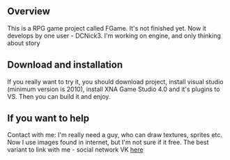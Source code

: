 ## Overview
This is a RPG game project called FGame. It's not finished yet. Now it develops by one user - DCNick3. I'm working on engine, and only thinking about story

## Download and installation
If you really want to try it, you should download project, install visual studio (minimum version is 2010), install XNA Game Studio 4.0 and it's plugins to VS. Then you can build it and enjoy.

## If you want to help
Contact with me: I'm really need a guy, who can draw textures, sprites etc. Now I use images found in internet, but I'm not sure if it free.
The best variant to link with me - social network VK [here](http://vk.com/nikita6)
